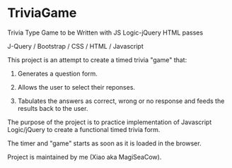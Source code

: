 # TriviaGame

Trivia Type Game to be Written with JS Logic-jQuery HTML passes

J-Query / Bootstrap / CSS / HTML / Javascript

This project is an attempt to create a timed trivia "game" that:

1. Generates a question form.

2. Allows the user to select their reponses.

3. Tabulates the answers as correct, wrong or no response and feeds the results back to the user.

The purpose of the project is to practice implementation of Javascript Logic/jQuery to create a functional timed trivia form.

The timer and "game" starts as soon as it is loaded in the browser.

Project is maintained by me (Xiao aka MagiSeaCow).